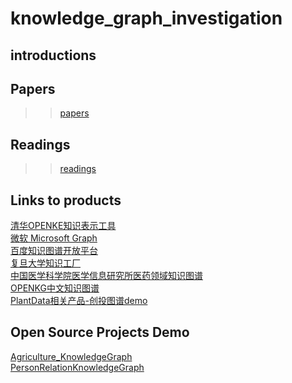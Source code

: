 # knowledge_graph_investigation

## introductions

## Papers
 >> [papers](./paper)

## Readings
 >> [readings](./readings)

## Links to products

[清华OPENKE知识表示工具](http://139.129.163.161/home)  
[微软 Microsoft Graph](https://developer.microsoft.com/en-us/graph)  
[百度知识图谱开放平台](https://kgopen.baidu.com/index)  
[复旦大学知识工厂](http://kw.fudan.edu.cn/)  
[中国医学科学院医学信息研究所医药领域知识图谱](http://med.ckcest.cn/knowledge-graphs.html)  
[OPENKG中文知识图谱](http://www.openkg.cn/)  
[PlantData相关产品-创投图谱demo](http://demo.plantdata.cn/demo-v1/index.html)  

## Open Source Projects Demo

[Agriculture_KnowledgeGraph](https://github.com/qq547276542/Agriculture_KnowledgeGraph)  
[PersonRelationKnowledgeGraph](https://github.com/liuhuanyong/PersonRelationKnowledgeGraph)  
  
